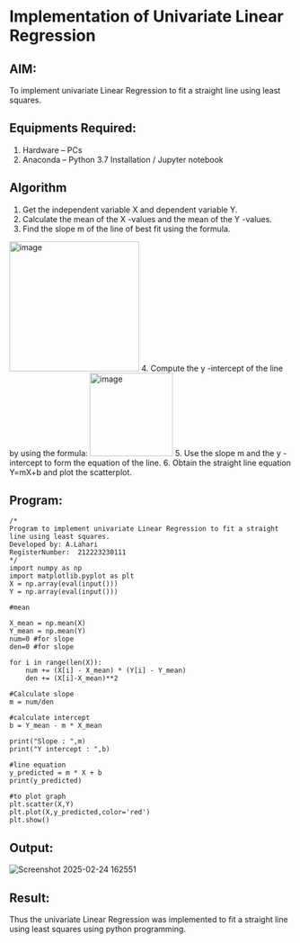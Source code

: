 # Implementation of Univariate Linear Regression
## AIM:
To implement univariate Linear Regression to fit a straight line using least squares.

## Equipments Required:
1. Hardware – PCs
2. Anaconda – Python 3.7 Installation / Jupyter notebook

## Algorithm
1. Get the independent variable X and dependent variable Y.
2. Calculate the mean of the X -values and the mean of the Y -values.
3. Find the slope m of the line of best fit using the formula. 
<img width="231" alt="image" src="https://user-images.githubusercontent.com/93026020/192078527-b3b5ee3e-992f-46c4-865b-3b7ce4ac54ad.png">
4. Compute the y -intercept of the line by using the formula:
<img width="148" alt="image" src="https://user-images.githubusercontent.com/93026020/192078545-79d70b90-7e9d-4b85-9f8b-9d7548a4c5a4.png">
5. Use the slope m and the y -intercept to form the equation of the line.
6. Obtain the straight line equation Y=mX+b and plot the scatterplot.

## Program:
```
/*
Program to implement univariate Linear Regression to fit a straight line using least squares.
Developed by: A.Lahari
RegisterNumber:  212223230111
*/
import numpy as np
import matplotlib.pyplot as plt
X = np.array(eval(input()))
Y = np.array(eval(input()))

#mean

X_mean = np.mean(X)
Y_mean = np.mean(Y)
num=0 #for slope
den=0 #for slope

for i in range(len(X)):
    num += (X[i] - X_mean) * (Y[i] - Y_mean)
    den += (X[i]-X_mean)**2
    
#Calculate slope
m = num/den

#calculate intercept
b = Y_mean - m * X_mean

print("Slope : ",m)
print("Y intercept : ",b)

#line equation
y_predicted = m * X + b
print(y_predicted)

#to plot graph
plt.scatter(X,Y)
plt.plot(X,y_predicted,color='red')
plt.show()

```

## Output:

![Screenshot 2025-02-24 162551](https://github.com/user-attachments/assets/618867f0-456f-41a1-998c-d35f66958aa3)

## Result:
Thus the univariate Linear Regression was implemented to fit a straight line using least squares using python programming.
